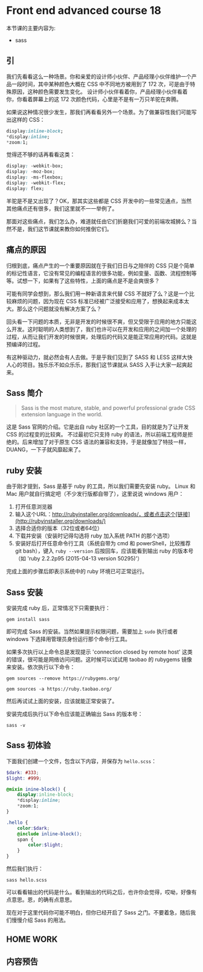 # Front end advanced course 18

本节课的主要内容为:

- sass

## 引

我们先看看这么一种场景。你和亲爱的设计师小伙伴、产品经理小伙伴维护一个产品一段时间，其中某种颜色大概在 CSS 中不同地方被用到了 172 次，可是由于特殊原因，这种颜色需要发生变化。
设计师小伙伴看着你，产品经理小伙伴看着你，你看着屏幕上的这 172 次颜色代码，心里是不是有一万只羊驼在奔腾。

如果说这种情况很少发生，那我们再看看另外一个场景。为了做兼容性我们可能写出这样的 CSS：

```css
display:inline-block;
*display:inline;
*zoom:1;
```

觉得还不够的话再看看这类：

```css
display: -webkit-box;
display: -moz-box;
display: -ms-flexbox;
display: -webkit-flex;
display: flex;
```

羊驼是不是又出现了？OK，那其实这些都是 CSS 开发中的一些常见通点，当然其他痛点还有很多，我们这里就不一一举例了。

那面对这些痛点，我们怎么办，难道就任由它们折磨我们可爱的前端攻城狮么？当然不是，我们这节课就来教你如何推倒它们。

## 痛点的原因

归根到底，痛点产生的一个重要原因就在于我们日日与之陪伴的 CSS 只是个简单的标记性语言，它没有常见的编程语言的很多功能，例如变量、函数、流程控制等等。试想一下，如果有了这些特性，上面的痛点是不是会爽很多？

可能有同学会想到，那么我们用一种新语言来代替 CSS 不就好了么？这是一个比较麻烦的问题，因为现在 CSS 标准已经被广泛接受和应用了，想换起来成本太大。那么这个问题就没有解决方案了么？

回头看一下问题的本质，无非是开发的时候很不爽，但又受限于应用的地方只能这么开发。这时聪明的人类想到了，我们也许可以在开发和应用的之间加一个处理的过程，从而让我们开发的时候很爽，处理后的代码又是能正常应用的代码。这就是预编译的过程。

有这种驱动力，就必然会有人去做。于是乎我们见到了 SASS 和 LESS 这样大快人心的项目。独乐乐不如众乐乐，那我们这节课就从 SASS 入手让大家一起爽起来。

## Sass 简介

> Sass is the most mature, stable, and powerful professional grade CSS extension language in the world.

这是 Sass 官网的介绍。它是出自 ruby 社区的一个工具，目的就是为了让开发 CSS 的过程变的比较爽。
不过最初它只支持 ruby 的语法，所以前端工程师是拒绝的。后来增加了对于原生 CSS 语法的兼容和支持，于是就像加了特技一样，DUANG，一下子就风靡起来了。

## ruby 安装

由于刚才提到，Sass 是基于 ruby 的工具，所以我们需要先安装 ruby。
Linux 和 Mac 用户就自行搞定吧（不少发行版都自带了），这里说说 windows 用户：

1. 打开任意浏览器
2. 输入这个URL：http://rubyinstaller.org/downloads/，或者点击这个[链接](http://rubyinstaller.org/downloads/)
3. 选择合适你的版本（32位或者64位）
4. 下载并安装（安装时记得勾选将 ruby 加入系统 PATH 的那个选项）
5. 安装好后打开任意命令行工具（系统自带为 cmd 和 powerShell，比较推荐 git bash），键入 `ruby --version` 后按回车，应该能看到输出 ruby 的版本号（如 'ruby 2.2.2p95 (2015-04-13 version 50295)'）

完成上面的步骤后即表示系统中的 ruby 环境已可正常运行。

## Sass 安装

安装完成 ruby 后，正常情况下只需要执行：

```shell
gem install sass
```

即可完成 Sass 的安装。当然如果提示权限问题，需要加上 `sudo` 执行或者 windows 下选择用管理员身份运行那个命令行工具。

如果多次执行以上命令总是发现提示 'connection closed by remote host' 这类的错误，很可能是网络访问问题。这时候可以试试用 taobao 的 rubygems 镜像来安装。依次执行以下命令：

```shell
gem sources --remove https://rubygems.org/

gem sources -a https://ruby.taobao.org/
```

然后再试试上面的安装，应该就能正常安装了。

安装完成后执行以下命令应该能正确输出 Sass 的版本号：

```shell
sass -v
```

## Sass 初体验

下面我们创建一个文件，包含以下内容，并保存为 `hello.scss`：

```scss
$dark: #333;
$light: #999;

@mixin inine-block() {
	display:inline-block;
	*display:inline;
	*zoom:1;
}

.hello {
	color:$dark;
	@include inline-block();
	span {
		color:$light;
	}
}
```

然后我们执行：

```shell
sass hello.scss
```

可以看看输出的代码是什么。看到输出的代码之后，也许你会觉得，哎呦，好像有点意思。恩，的确有点意思。

现在对于这里代码你可能不明白，但你已经开启了 Sass 之门。不要着急，随后我们慢慢介绍 Sass 的用法。

## HOME WORK

## 内容预告
